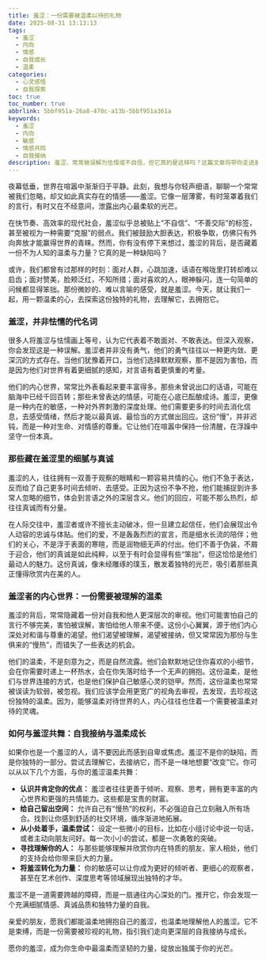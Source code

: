 ```yaml
---
title: 羞涩：一份需要被温柔以待的礼物
date: 2025-08-31 13:13:13
tags:
  - 羞涩
  - 内向
  - 情感
  - 自我成长
  - 温柔
categories: 
  - 心灵感悟
  - 自我探索
toc: true
toc_number: true
abbrlink: 5bbf951a-26a8-470c-a13b-5bbf951a361a
keywords:
  - 羞涩
  - 内向
  - 敏感
  - 情感共鸣
  - 自我接纳
description: 羞涩，常常被误解为怯懦或不自信，但它真的是这样吗？这篇文章将带你走进羞涩的内心世界，探索那些藏在不言不语中的细腻情感、真诚品质和独特力量。让我们一起温柔地拥抱这份与生俱来的特质，发现它并非束缚，而是一份需要被理解、被珍视的礼物，指引我们走向更深层的自我接纳与成长。
---
```


夜幕低垂，世界在喧嚣中渐渐归于平静。此刻，我想与你轻声细语，聊聊一个常常被我们忽略，却又如此真实存在的情感——羞涩。它像一层薄雾，有时笼罩着我们的言行，有时又在不经意间，泄露出内心最柔软的光芒。

在快节奏、高效率的现代社会，羞涩似乎总被贴上“不自信”、“不善交际”的标签，甚至被视为一种需要“克服”的弱点。我们被鼓励大胆表达，积极争取，仿佛只有外向奔放才能赢得世界的青睐。然而，你有没有停下来想过，羞涩的背后，是否藏着一份不为人知的温柔与力量？它真的是一种缺陷吗？

或许，我们都曾有过那样的时刻：面对人群，心跳加速，话语在喉咙里打转却难以启齿；面对赞美，脸颊泛红，不知所措；面对喜欢的人，眼神躲闪，连一句简单的问候都显得笨拙。那份微妙的、难以言喻的感受，就是羞涩。今天，就让我们一起，用一颗温柔的心，去探索这份独特的礼物，去理解它，去拥抱它。

### 羞涩，并非怯懦的代名词

很多人将羞涩与怯懦画上等号，认为它代表着不敢面对、不敢表达。但深入观察，你会发现这是一种误解。羞涩者并非没有勇气，他们的勇气往往以一种更内敛、更深沉的方式存在。当他们犹豫着开口，当他们选择默默观察，那不是因为害怕，而是因为他们对世界有着更细腻的感知，对言语有着更慎重的考量。

他们的内心世界，常常比外表看起来要丰富得多。那些未曾说出口的话语，可能在脑海中已经千回百转；那些未曾表达的情感，可能在心底已酝酿成诗。羞涩，更像是一种内在的敏感，一种对外界刺激的深度处理。他们需要更多的时间去消化信息，去感受情绪，然后才能以最真诚、最恰当的方式做出回应。这份“慢”，并非迟钝，而是一种对生命、对情感的尊重。它让他们在喧嚣中保持一份清醒，在浮躁中坚守一份本真。

### 那些藏在羞涩里的细腻与真诚

羞涩的人，往往拥有一双善于观察的眼睛和一颗容易共情的心。他们不急于表达，反而给了自己更多时间去倾听、去感受。正因为这份不争不抢，他们能捕捉到许多常人忽略的细节，体会到言语之外的深层含义。他们的回应，可能不那么热烈，却往往真诚而有分量。

在人际交往中，羞涩者或许不擅长主动破冰，但一旦建立起信任，他们会展现出令人动容的忠诚与体贴。他们的爱，不是轰轰烈烈的宣言，而是细水长流的陪伴；他们的关心，不是浮于表面的寒暄，而是润物细无声的付出。他们不善于伪装，不屑于迎合，他们的真诚是如此纯粹，以至于有时会显得有些“笨拙”，但这恰恰是他们最动人的魅力。这份真诚，像未经雕琢的璞玉，散发着独特的光芒，吸引着那些真正懂得欣赏内在美的人。

### 羞涩者的内心世界：一份需要被理解的温柔

羞涩的背后，常常隐藏着一份对自我和他人更深层次的审视。他们可能害怕自己的言行不够完美，害怕被误解，害怕给他人带来不便。这份小心翼翼，源于他们内心深处对和谐与尊重的渴望。他们渴望被理解，渴望被接纳，但又常常因为那份与生俱来的“慢热”，而错失了一些表达的机会。

他们的温柔，不是刻意为之，而是自然流露。他们会默默地记住你喜欢的小细节，会在你需要时递上一杯热水，会在你失落时给予一个无声的拥抱。这份温柔，是他们与世界连接的方式，也是他们保护自己敏感心灵的铠甲。然而，这份温柔也常常被误读为软弱，被忽视。我们应该学会用更宽广的视角去审视，去发现，去珍视这份独特的温柔。因为，能够温柔对待世界的人，内心往往也住着一个需要被温柔对待的灵魂。

### 如何与羞涩共舞：自我接纳与温柔成长

如果你也是一个羞涩的人，请不要因此而感到自卑或焦虑。羞涩不是你的缺陷，而是你独特的一部分。尝试去理解它，去接纳它，而不是一味地想要“改变”它。你可以从以下几个方面，与你的羞涩温柔共舞：

*   **认识并肯定你的优点：** 羞涩者往往更善于倾听、观察、思考，拥有更丰富的内心世界和更强的共情能力。这些都是宝贵的财富。
*   **给自己留出空间：** 允许自己有“慢热”的权利，不必强迫自己立刻融入所有场合。找到让你感到舒适的社交环境，循序渐进地拓展。
*   **从小处着手，温柔尝试：** 设定一些微小的目标，比如在小组讨论中说一句话，或者主动向朋友问好。每一次小小的尝试，都是一次勇敢的突破。
*   **寻找理解你的人：** 与那些能够理解并欣赏你内在特质的朋友、家人相处，他们的支持会给你带来巨大的力量。
*   **将羞涩转化为力量：** 你的敏感可以让你成为更好的倾听者、更细心的观察者，甚至在艺术创作、深度思考等领域展现出独特的才华。

羞涩不是一道需要跨越的障碍，而是一扇通往内心深处的门。推开它，你会发现一个充满细腻情感、真诚品质和独特力量的自我。

亲爱的朋友，愿我们都能温柔地拥抱自己的羞涩，也温柔地理解他人的羞涩。它不是束缚，而是一份需要被珍视的礼物，指引我们走向更深层的自我接纳与成长。

愿你的羞涩，成为你生命中最温柔而坚韧的力量，绽放出独属于你的光芒。